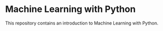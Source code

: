 # Machine Learning with Python

This repository contains an introduction to Machine Learning with Python.
